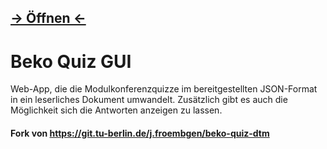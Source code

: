 ## [-> Öffnen <-](https://ystolzenburg.github.io/beko-quiz-gui/)

# Beko Quiz GUI

Web-App, die die Modulkonferenzquizze im bereitgestellten JSON-Format in ein leserliches Dokument umwandelt. Zusätzlich gibt es auch die Möglichkeit sich die Antworten anzeigen zu lassen.

#### Fork von https://git.tu-berlin.de/j.froembgen/beko-quiz-dtm
